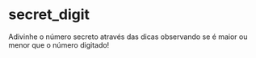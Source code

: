 # secret_digit
Adivinhe o número secreto através das dicas observando se é maior ou menor que o número digitado!

